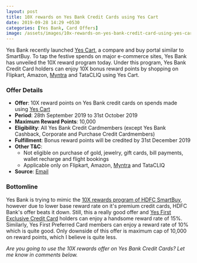 ```yaml
---
layout: post
title: 10X rewards on Yes Bank Credit Cards using Yes Cart
date: 2019-09-28 14:29 +0530
categories: [Yes Bank, Card Offers]
image: /assets/images/10x-rewards-on-yes-bank-credit-card-using-yes-cart.jpg
---
```


Yes Bank recently launched [Yes Cart](/yes-bank-launches-yes-cart-a-compare-and-buy-portal-for-yes-bank-cards/), a compare and buy portal similar to SmartBuy. To tap the festive spends on major e-commerce sites, Yes Bank has unveiled the 10X reward program today. Under this program, Yes Bank Credit Card holders can enjoy 10X bonus reward points by shopping on Flipkart, Amazon, [Myntra](https://l.cardinfo.in/myntra) and TataCLIQ using Yes Cart.

### Offer Details

- **Offer**: 10X reward points on Yes Bank credit cards on spends made using [Yes Cart](https://yescart.yesbank.in/)
- **Period**: 28th September 2019 to 31st October 2019
- **Maximum Reward Points**: 10,000
- **Eligibility**: All Yes Bank Credit Cardmembers (except Yes Bank Cashback, Corporate and Purchase Credit Cardmembers)
- **Fulfillment**: Bonus reward points will be credited by 31st December 2019
- **Other T&C**:
  - Not eligible on purchase of gold, jewelry, gift cards, bill payments, wallet recharge and flight bookings
  - Applicable only on Flipkart, Amazon, [Myntra](https://l.cardinfo.in/myntra) and TataCLIQ
- **Source**: [Email](https://www.yesbank.in/pdf/festive_offer_shopping_pdf)

### Bottomline

Yes Bank is trying to mimic the [10X rewards program of HDFC SmartBuy](/hdfc-smartbuy-10x-rewards-even-more-rewarding-with-december-2019-update/), however due to lower base reward rate on it's premium credit cards, HDFC Bank's offer beats it down. Still, this a really good offer and [Yes First Exclusive Credit Card](/yes-first-exclusive-credit-card-review/) holders can enjoy a handsome reward rate of 15%. Similarly, Yes First Preferred Card members can enjoy a reward rate of 10% which is quite good. Only downside of this offer is maximum cap of 10,000 on reward points, which I believe is quite less.

_Are you going to use the 10X rewards offer on Yes Bank Credit Cards? Let me know in comments below._
